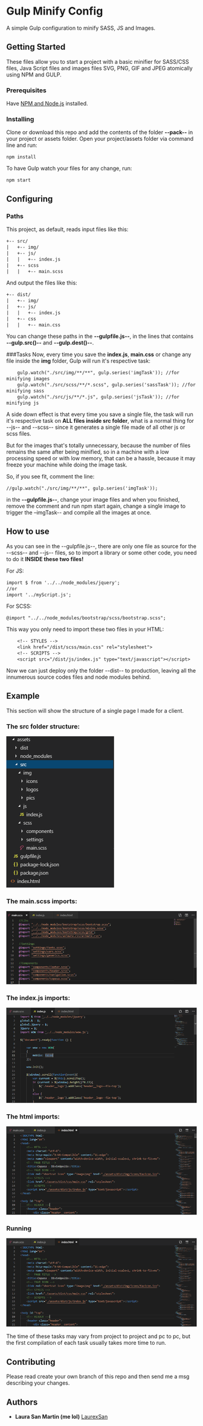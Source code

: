 # Gulp Minify Config
A simple Gulp configuration to minify SASS, JS and Images.

## Getting Started
These files allow you to start a project with a basic minifier for SASS/CSS files, Java Script files and images files SVG, PNG, GIF and JPEG atomically using NPM and GULP.

### Prerequisites
Have [NPM and Node.js](https://pages.github.com/) installed.

### Installing
Clone or download this repo and add the contents of the folder **--pack--** in your project or assets folder.
Open your project/assets folder via command line and run:
```
npm install
```
To have Gulp watch your files for any change, run:
```
npm start
```

## Configuring 
### Paths
This project, as default, reads input files like this:
```
+-- src/
|   +-- img/
|   +-- js/
|   |   +-- index.js
|   +-- scss
|   |   +-- main.scss
```

And output the files like this:
```
+-- dist/
|   +-- img/
|   +-- js/
|   |   +-- index.js
|   +-- css
|   |   +-- main.css
```
You can change these paths in the **--gulpfile.js--**, in the lines that contains **--gulp.src()--** and **--gulp.dest()--**.

###Tasks
Now, every time you save the **index.js**, **main.css** or change any file inside the **img** folder, Gulp will run it's respective task:
```
    gulp.watch("./src/img/**/**", gulp.series('imgTask')); //for minifying images
    gulp.watch("./src/scss/**/*.scss", gulp.series('sassTask')); //for minifying sass
    gulp.watch("./src/js/**/*.js", gulp.series('jsTask')); //for minifying js
```

A side down effect is that every time you save a single file, the task will run it's respective task on **ALL files inside src folder**, what is a normal thing for --js-- and --scss-- since it generates a single file made of all other js or scss files. 

But for the images that's totally unnecessary, because the number of files remains the same after being minified, so in a machine with a low processing speed or with low memory, that can be a hassle, because it may freeze your machine while doing the image task.

So, if you see fit, comment the line:
```
//gulp.watch("./src/img/**/**", gulp.series('imgTask'));

```
in the **--gulpfile.js--**, change your image files and when you finished, remove the comment and run npm start again, change a single image to trigger the –imgTask-- and compile all the images at once.

## How to use
As you can see in the --gulpfile.js--, there are only one file as source for the --scss-- and --js-- files, so to import a library or some other code, you need to do it **INSIDE these two files!**

For JS:
```
import $ from '../../node_modules/jquery';
//or
import '../myScript.js';
```

For SCSS:
```
@import "../../node_modules/bootstrap/scss/bootstrap.scss";
```
This way you only need to import these two files in your HTML:
```
    <!-- STYLES -->
    <link href="/dist/scss/main.css" rel="stylesheet">
    <!-- SCRIPTS -->
    <script src="/dist/js/index.js" type="text/javascript"></script>
```
Now we can just deploy only the folder --dist-- to production, leaving all the innumerous source codes files and node modules behind.

## Example
This section will show the structure of a single page I made for a client.

### The src folder structure:
![alt Source Folder](assets/src.png)

### The main.scss imports:
![alt Source Folder](assets/main-scss.png)

### The index.js imports:
![alt Source Folder](assets/index-js.png)

### The html imports:
![alt Source Folder](assets/html.png)

### Running

![alt Source Folder](assets/html.png)

The time of these tasks may vary from project to project and pc to pc, but the first compilation of each task usually takes more time to run. 

## Contributing
Please read create your own branch of this repo and then send me a msg describing your changes.

## Authors
* **Laura San Martin (me lol)**  [LaurexSan](https://github.com/laurexsan)
